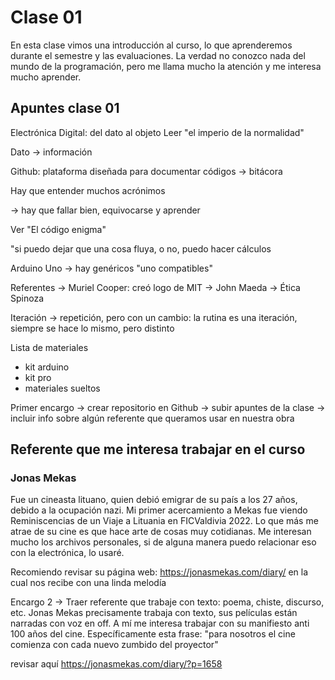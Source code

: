 # Clase 01
En esta clase vimos una introducción al curso, lo que aprenderemos durante el semestre y las evaluaciones. La verdad no conozco nada del mundo de la programación, pero me llama mucho la atención y me interesa mucho aprender.

## Apuntes clase 01
Electrónica Digital: del dato al objeto
Leer "el imperio de la normalidad"

Dato -> información

Github: plataforma diseñada para documentar códigos -> bitácora

Hay que entender muchos acrónimos

-> hay que fallar bien, equivocarse y aprender

Ver "El código enigma"

"si puedo dejar que una cosa fluya, o no, puedo hacer cálculos

Arduino Uno
-> hay genéricos "uno compatibles"

Referentes
-> Muriel Cooper: creó logo de MIT
-> John Maeda
-> Ética Spinoza

Iteración
-> repetición, pero con un cambio: la rutina es una iteración, siempre se hace lo mismo, pero distinto

Lista de materiales
- kit arduino
- kit pro
- materiales sueltos

Primer encargo
-> crear repositorio en Github
-> subir apuntes de la clase
-> incluir info sobre algún referente que queramos usar en nuestra obra

## Referente que me interesa trabajar en el curso
### Jonas Mekas
Fue un cineasta lituano, quien debió emigrar de su país a los 27 años, debido a la ocupación nazi. Mi primer acercamiento a Mekas fue viendo Reminiscencias de un Viaje a Lituania en FICValdivia 2022. Lo que más me atrae de su cine es que hace arte de cosas muy cotidianas.
Me interesan mucho los archivos personales, si de alguna manera puedo relacionar eso con la electrónica, lo usaré.

Recomiendo revisar su página web: <https://jonasmekas.com/diary/>
en la cual nos recibe con una linda melodía

Encargo 2
-> Traer referente que trabaje con texto: poema, chiste, discurso, etc.
Jonas Mekas precisamente trabaja con texto, sus películas están narradas con voz en off. A mí me interesa trabajar con su manifiesto anti 100 años del cine. Específicamente esta frase:
  "para nosotros el cine comienza
      con cada nuevo zumbido del
      proyector"

revisar aquí  <https://jonasmekas.com/diary/?p=1658>
